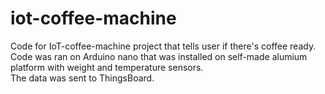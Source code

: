 # iot-coffee-machine
Code for IoT-coffee-machine project that tells user if there's coffee ready.   
Code was ran on Arduino nano that was installed on self-made alumium platform with weight and temperature sensors.  
The data was sent to ThingsBoard.

